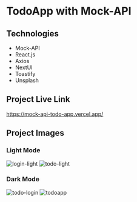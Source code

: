 # TodoApp with Mock-API

## Technologies

* Mock-API
* React.js
* Axios
* NextUI
* Toastify
* Unsplash

## Project Live Link

https://mock-api-todo-app.vercel.app/


## Project Images

### Light Mode 
![login-light](https://user-images.githubusercontent.com/86098657/190911644-25c31b97-c0c1-46df-b3b2-5b0c9b074827.PNG)
![todo-light](https://user-images.githubusercontent.com/86098657/190911868-3f66d6a7-7cb0-4e40-b70a-bf0502e4caa0.PNG)

### Dark Mode 
![todo-login](https://user-images.githubusercontent.com/86098657/190911818-adbc0de9-fc90-42b7-a657-4c6d5cc62091.PNG)
![todoapp](https://user-images.githubusercontent.com/86098657/190911555-e319c2e5-f6f7-4aad-b2a0-42e87c23079c.PNG)
